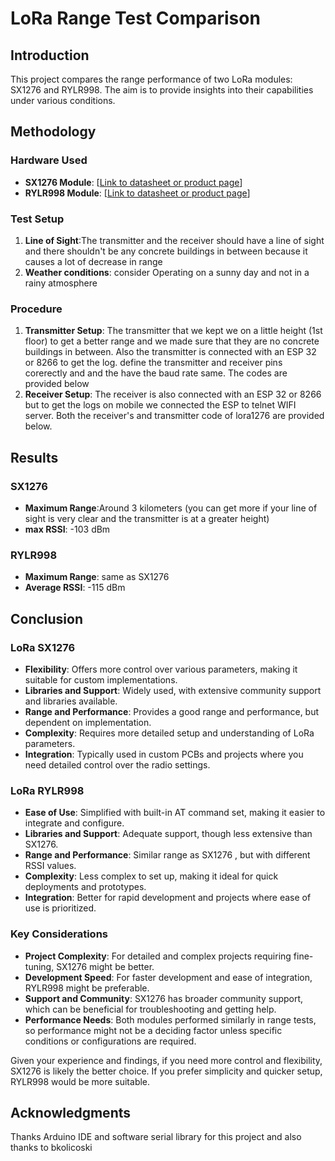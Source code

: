# LoRa Range Test Comparison

## Introduction
This project compares the range performance of two LoRa modules: SX1276 and RYLR998. The aim is to provide insights into their capabilities under various conditions.

## Methodology
### Hardware Used
- **SX1276 Module**: [[Link to datasheet or product page](https://drive.google.com/file/d/1XbGJ3n85z9ruFIZIR3pf4iT_ciRSNruP/view?usp=drive_link)]
- **RYLR998 Module**: [[Link to datasheet or product page](https://drive.google.com/file/d/14TzN-kvCyWQNE_3eZQ7v73Q64Uy4R5tQ/view?usp=drive_link)]

### Test Setup
1. **Line of Sight**:The transmitter and the receiver should have a line of sight and there shouldn't be any concrete buildings in between because it causes a lot of decrease in range
2. **Weather conditions**: consider Operating on a sunny day and not in a rainy atmosphere

### Procedure
1. **Transmitter Setup**: The transmitter that we kept we on a little height (1st floor) to get a better range and we made sure that they are no concrete buildings in between. Also the transmitter is connected with an ESP 32 or 8266 to get the log. define the transmitter and receiver pins corerectly and and the have the baud rate same. The codes are provided below
2. **Receiver Setup**: The receiver is also connected with an ESP 32 or 8266 but to get the logs on mobile we connected the ESP to telnet WIFI server. Both the receiver's and transmitter code of lora1276 are provided below.

## Results
### SX1276
- **Maximum Range**:Around 3 kilometers (you can get more if your line of sight is very clear and the transmitter is at a greater height)
- **max RSSI**: -103 dBm

### RYLR998
- **Maximum Range**: same as SX1276
- **Average RSSI**: -115 dBm



## Conclusion

### LoRa SX1276
- **Flexibility**: Offers more control over various parameters, making it suitable for custom implementations.
- **Libraries and Support**: Widely used, with extensive community support and libraries available.
- **Range and Performance**: Provides a good range and performance, but dependent on implementation.
- **Complexity**: Requires more detailed setup and understanding of LoRa parameters.
- **Integration**: Typically used in custom PCBs and projects where you need detailed control over the radio settings.
  
### LoRa RYLR998
- **Ease of Use**: Simplified with built-in AT command set, making it easier to integrate and configure.
- **Libraries and Support**: Adequate support, though less extensive than SX1276.
- **Range and Performance**: Similar range as SX1276 , but with different RSSI values.
- **Complexity**: Less complex to set up, making it ideal for quick deployments and prototypes.
- **Integration**: Better for rapid development and projects where ease of use is prioritized.
  
### Key Considerations
- **Project Complexity**: For detailed and complex projects requiring fine-tuning, SX1276 might be better.
- **Development Speed**: For faster development and ease of integration, RYLR998 might be preferable.
- **Support and Community**: SX1276 has broader community support, which can be beneficial for troubleshooting and getting help.
- **Performance Needs**: Both modules performed similarly in range tests, so performance might not be a deciding factor unless specific conditions or configurations are required.
  
Given your experience and findings, if you need more control and flexibility, SX1276 is likely the better choice. If you prefer simplicity and quicker setup, RYLR998 would be more suitable.



## Acknowledgments
Thanks Arduino IDE and software serial library for this project and also thanks to bkolicoski
